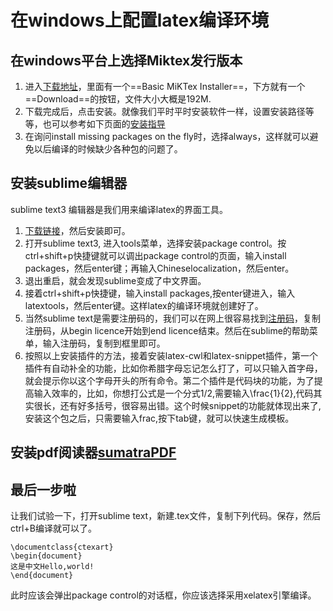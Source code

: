# 在windows上配置latex编译环境

## 在windows平台上选择Miktex发行版本

1. 进入[下载地址](https://miktex.org/download)，里面有一个==Basic MiKTex Installer==，下方就有一个==Download==的按钮，文件大小大概是192M.
2. 下载完成后，点击安装。就像我们平时平时安装软件一样，设置安装路径等等，也可以参考如下页面的[安装指导](https://miktex.org/howto/install-miktex)
3. 在询问install missing packages on the fly时，选择always，这样就可以避免以后编译的时候缺少各种包的问题了。

## 安装sublime编辑器

sublime text3 编辑器是我们用来编译latex的界面工具。
1. [下载链接](https://download.sublimetext.com/Sublime%20Text%20Build%203126%20x64%20Setup.exe)，然后安装即可。
2. 打开sublime text3, 进入tools菜单，选择安装package control。按ctrl+shift+p快捷键就可以调出package control的页面，输入install packages，然后enter键；再输入Chineselocalization，然后enter。
3. 退出重启，就会发现sublime变成了中文界面。
4. 接着ctrl+shift+p快捷键，输入install packages,按enter键进入，输入latextools，然后enter键。这样latex的编译环境就创建好了。
5. 当然sublime text是需要注册码的，我们可以在网上很容易找到[注册码](http://www.cnblogs.com/historymemory/p/6679553.html)，复制注册码，从begin licence开始到end licence结束。然后在sublime的帮助菜单，输入注册码，复制到框里即可。
6. 按照以上安装插件的方法，接着安装latex-cwl和latex-snippet插件，第一个插件有自动补全的功能，比如你希腊字母忘记怎么打了，可以只输入首字母，就会提示你以这个字母开头的所有命令。第二个插件是代码块的功能，为了提高输入效率的，比如，你想打公式是一个分式1/2,需要输入\frac{1}{2},代码其实很长，还有好多括号，很容易出错。这个时候snippet的功能就体现出来了,安装这个包之后，只需要输入frac,按下tab键，就可以快速生成模板。

## 安装pdf阅读器[sumatraPDF](http://rj.baidu.com/soft/detail/17862.html?ald)

## 最后一步啦

让我们试验一下，打开sublime text，新建.tex文件，复制下列代码。保存，然后ctrl+B编译就可以了。
```Tex
\documentclass{ctexart}
\begin{document}
这是中文Hello,world!
\end{document}
```

此时应该会弹出package control的对话框，你应该选择采用xelatex引擎编译。


